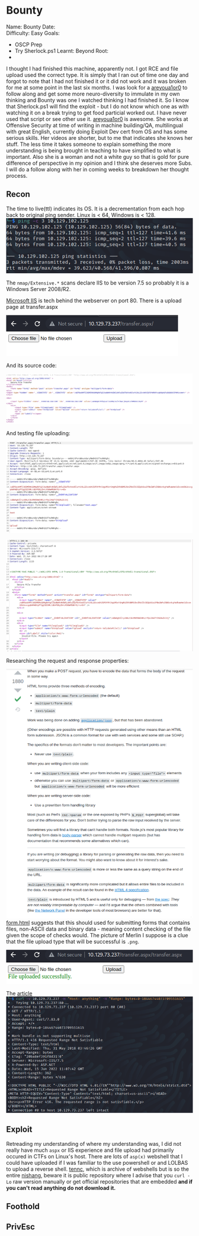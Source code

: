 # Bounty

Name: Bounty
Date:  
Difficulty:  Easy
Goals:  
- OSCP Prep 
- Try Sherlock.ps1 
Learnt:
Beyond Root:
- 

I thought I had finished this machine, apparently not. I got RCE and file upload used the correct type. It is simply that I ran out of time one day and forgot to note that I had not finished it or it did not work and it was broken for me at some point in the last six months. I was look for a [areyoua1or0](https://www.youtube.com/@areyou1or0) to follow along and get some more neuro-diversity to immulate in my own thinking and Bounty was one I watched thinking I had finished it. So I know that Sherlock.ps1 will find the exploit - but I do not know which one as with watching it on a break trying to get food particial worked out. I have never used that script or see other use it. [areyoua1or0](https://www.youtube.com/@areyou1or0) is awesome. She works at Offensive Security at time of writing in machine building/QA, multilingual with great English, currently doing Exploit Dev cert from OS and has some serious skills. Her videos are shorter, but to me that indicates she knows her stuff. The less time it takes someone to explain something the more understanding is being brought in teaching to have simplified to what is important. Also she is a woman and not a white guy so that is gold for pure difference of perspective in my opinion and I think she deserves more Subs. I will do a follow along with her in coming weeks to breakdown her thought process. 

## Recon
The time to live(ttl) indicates its OS. It is a decrementation from each hop back to original ping sender. Linux is < 64, Windows is < 128.
![ping](HackTheBox/Retired-Machines/Bounty/Screenshots/ping.png)

The `nmap/Extensive.*` scans declare IIS to be version 7.5 so probably it is a Windows Server 2008/R2.

[Microsoft IIS](https://en.wikipedia.org/wiki/Internet_Information_Services) is tech behind the webserver on port 80.
There is a upload page at transfer.aspx

![fileupload](Screenshots/fileupload.png)

And its source code:

![source](Screenshots/source.png)

And testing file uploading:

![uploadfail](Screenshots/uploadpost.png)

![testing-aspx-ext](Screenshots/testing-aspx-ext.png)

Researching the request and response properties:

![mulitpart-form-data-explained](Screenshots/mulitpart-form-data-explained.png)
[form.html](https://www.w3.org/TR/html401/interact/forms.html#h-17.13.4) suggests that this should used for submitting forms that contains files, non-ASCII data and binary data - meaning content checking of the file given the scope of checks would. The picture of Merlin I suppose is a clue that the file upload type that will be successful is `.png`.

![png](Screenshots/png-success.png) 

The [article](https://blog.sucuri.net/2015/04/website-firewall-critical-microsoft-iis-vulnerability-ms15-034.html)
![rce-test](Screenshots/rce-curl-test.png)

## Exploit

Retreading my understanding of where my understanding was, I did not really have much `aspx` or IIS experience and file upload had primarily occured in CTFs on Linux's host. There are lots of `asp(x)` webshell that I could have uploaded if I was familiar to the use powershell or and LOLBAS to upload a reverse shell. [tennc](https://github.com/tennc/webshell), which is archive of webshells but is so the entire [nishang](https://github.com/tennc/webshell/blob/master/aspx/nishang/Antak-WebShell/antak.aspx), beware it is public repository where I advise that you `curl -Lo` raw version manually or get official repositories that are embedded **and if you can't read anything do not download it.** 



## Foothold

## PrivEsc

